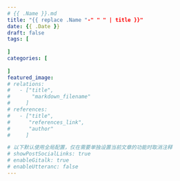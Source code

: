 ```yaml
---
# {{ .Name }}.md
title: "{{ replace .Name "-" " " | title }}"
date: {{ .Date }}
draft: false
tags: [
    
]
categories: [
    
]
featured_image: 
# relations: 
#   - ["title",
#       "markdown_filename"
#     ]
# references: 
#   - ["title", 
#      "references_link", 
#      "author"
#     ]

# 以下默认使用全局配置，仅在需要单独设置当前文章的功能时取消注释
# showPostSocialLinks: true
# enableGitalk: true 
# enableUtteranc: false
---
```


